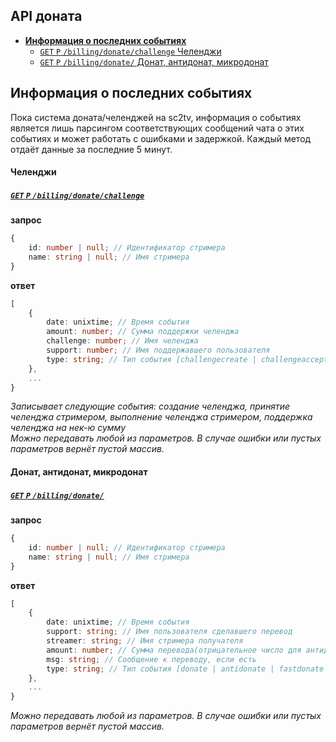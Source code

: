API доната
----------
- [**Информация о последних событиях**](#Информация-о-последних-событиях)
    - [`GET` `P` `/billing/donate/challenge` Челенджи](#Челенджи)
    - [`GET` `P` `/billing/donate/` Донат, антидонат, микродонат](#Донат-антидонат-микродонат)



Информация о последних событиях
-------------------------------

Пока система доната/челенджей на sc2tv, информация о событиях является лишь парсингом соответствующих сообщений чата о этих событиях и может работать с ошибками и задержкой. Каждый метод отдаёт данные за последние 5 минут.


####  Челенджи
##### [`GET` `P` `/billing/donate/challenge`](http://funstream.tv/billing/donate/challenge)
**запрос**
```ts
{
    id: number | null; // Идентификатор стримера
    name: string | null; // Имя стримера
}
```
**ответ**
```ts
[
    {
        date: unixtime; // Время события
        amount: number; // Сумма поддержки челенджа
        challenge: number; // Имя челенджа
        support: number; // Имя поддержавшего пользователя
        type: string; // Тип события [challengecreate | challengeaccept | challengedone | challengesupport]
    },
    ...
}
```
*Записывает следующие события: создание челенджа, принятие челенджа стримером, выполнение челенджа стримером, поддержка челенджа на нек-ю сумму*  
*Можно передавать любой из параметров. В случае ошибки или пустых параметров вернёт пустой массив.*


####  Донат, антидонат, микродонат
##### [`GET` `P` `/billing/donate/`](http://funstream.tv/billing/donate/)
**запрос**
```ts
{
    id: number | null; // Идентификатор стримера
    name: string | null; // Имя стримера
}
```
**ответ**
```ts
[
    {
        date: unixtime; // Время события
        support: string; // Имя пользователя сделавшего перевод
        streamer: string; // Имя стримера получателя
        amount: number; // Сумма перевода(отрицательное число для антидоната)
        msg: string; // Сообщение к переводу, если есть
        type: string; // Тип события [donate | antidonate | fastdonate | directdonate]
    },
    ...
}
```
*Можно передавать любой из параметров. В случае ошибки или пустых параметров вернёт пустой массив.*
